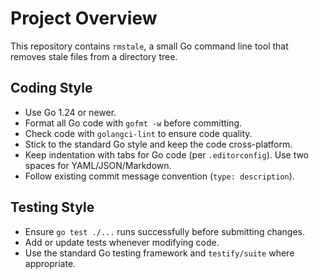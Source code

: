 # Project Overview

This repository contains `rmstale`, a small Go command line tool that removes stale files from a directory tree.

## Coding Style

- Use Go 1.24 or newer.
- Format all Go code with `gofmt -w` before committing.
- Check code with `golangci-lint` to ensure code quality.
- Stick to the standard Go style and keep the code cross-platform.
- Keep indentation with tabs for Go code (per `.editorconfig`). Use two spaces for YAML/JSON/Markdown.
- Follow existing commit message convention (`type: description`).

## Testing Style

- Ensure `go test ./...` runs successfully before submitting changes.
- Add or update tests whenever modifying code.
- Use the standard Go testing framework and `testify/suite` where appropriate.
